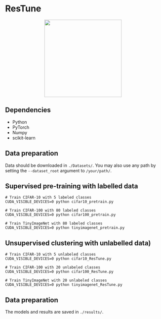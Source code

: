 # ResTune

<p align="center">
    <img src='https://github.com/liuyudut/ResTune/blob/main/images/NCD_ResTune.png' height="250" >
</p>

## Dependencies
- Python 
- PyTorch 
- Numpy 
- scikit-learn 

## Data preparation
Data should be downloaded in `./Datasets/`. You may also use any path by setting the `--dataset_root` argument to `/your/path/`.

## Supervised pre-training with labelled data

```shell
# Train CIFAR-10 with 5 labeled classes
CUDA_VISIBLE_DEVICES=0 python cifar10_pretrain.py 

# Train CIFAR-100 with 80 labeled classes
CUDA_VISIBLE_DEVICES=0 python cifar100_pretrain.py 

# Train TinyImageNet with 80 labeled classes
CUDA_VISIBLE_DEVICES=0 python tinyimagenet_pretrain.py 
```

## Unsupervised clustering with unlabelled data)

```shell
# Train CIFAR-10 with 5 unlabeled classes
CUDA_VISIBLE_DEVICES=0 python cifar10_ResTune.py 

# Train CIFAR-100 with 20 unlabeled classes
CUDA_VISIBLE_DEVICES=0 python cifar100_ResTune.py 

# Train TinyImageNet with 20 unlabeled classes
CUDA_VISIBLE_DEVICES=0 python tinyimagenet_ResTune.py 
```

## Data preparation
The models and results are saved in `./results/`. 

